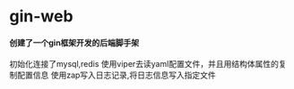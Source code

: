 # gin-web

#### 创建了一个gin框架开发的后端脚手架

初始化连接了mysql,redis
使用viper去读yaml配置文件，并且用结构体属性的复制配置信息
使用zap写入日志记录,将日志信息写入指定文件